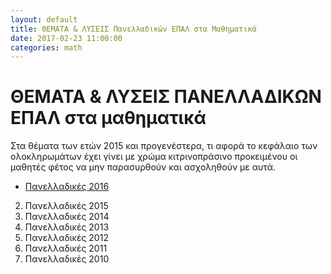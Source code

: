 ```yaml
---
layout: default
title: ΘΕΜΑΤΑ & ΛΥΣΕΙΣ Πανελλαδικών ΕΠΑΛ στα Μαθηματικά
date: 2017-02-23 11:00:00
categories: math
---
```


# ΘΕΜΑΤΑ & ΛΥΣΕΙΣ ΠΑΝΕΛΛΑΔΙΚΩΝ ΕΠΑΛ στα μαθηματικά

Στα θέματα των ετών 2015 και προγενέστερα, τι αφορά το κεφάλαιο των ολοκληρωμάτων έχει γίνει με χρώμα κιτρινοπράσινο προκειμένου  οι μαθητές φέτος να μην παρασυρθούν και ασχοληθούν με αυτά. 

* [Πανελλαδικές 2016](https://github.com/savvaspavlidis/savvaspavlidis.github.io/raw/master/_assets/paneladikes16.pdf)


2. Πανελλαδικές 2015
3. Πανελλαδικές 2014
4. Πανελλαδικές 2013
5. Πανελλαδικές 2012
6. Πανελλαδικές 2011
7. Πανελλαδικές 2010
